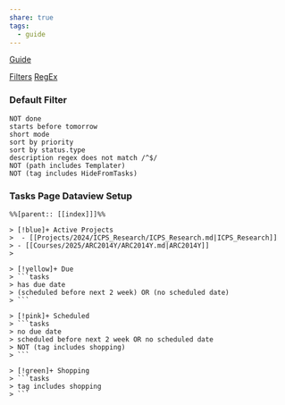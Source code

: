 ```yaml
---
share: true
tags:
  - guide
---
```


[Guide](https://publish.obsidian.md/tasks/Introduction)

[Filters](https://publish.obsidian.md/tasks/Queries/Filters)
[RegEx](https://publish.obsidian.md/tasks/Queries/Regular+Expressions)

### Default Filter

```
NOT done
starts before tomorrow
short mode
sort by priority
sort by status.type
description regex does not match /^$/
NOT (path includes Templater)
NOT (tag includes HideFromTasks)
```

### Tasks Page Dataview Setup

```
%%[parent:: [[index]]]%%

> [!blue]+ Active Projects
>  - [[Projects/2024/ICPS_Research/ICPS_Research.md|ICPS_Research]]
> - [[Courses/2025/ARC2014Y/ARC2014Y.md|ARC2014Y]]
> 

> [!yellow]+ Due
> ```tasks
> has due date
> (scheduled before next 2 week) OR (no scheduled date)
> ```

> [!pink]+ Scheduled
> ```tasks
> no due date
> scheduled before next 2 week OR no scheduled date
> NOT (tag includes shopping)
> ```

> [!green]+ Shopping
> ```tasks
> tag includes shopping
> ```

```
